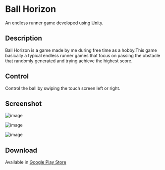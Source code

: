 # Ball Horizon
An endless runner game developed using [Unity](https://unity3d.com/get-unity/download).

## Description
Ball Horizon is  a game made by me during free time as a hobby.This game basically a typical endless runner games that focus on passing the obstacle that randomly generated and trying achieve the highest score.

## Control
Control the ball by swiping the touch screen left or right.

## Screenshot
![image](https://lh3.googleusercontent.com/4zxmvZG54A-SQcShwoNJdfUXEkhvHgG6uTg4tB_poQAySaNd1HqhJfiZR4sy1-9JhhI=w1366-h657-rw)

![image](https://lh3.googleusercontent.com/h2T8vH3gXqD7SokjeqetAu4q8hCuABUHwltnb1hiaT2bluz9J3hAa5g_XYq6sadaCqk=w1366-h657-rw)

![image](https://lh3.googleusercontent.com/M9bvc9yCQI56lc_Jy_eIhZDpU-xOh61bZwp7T2y7PvzRq65KFbw-LI1lJ8G1FKr9GUGQ=w1366-h657-rw)

## Download
Available in [Google Play Store](https://play.google.com/store/apps/details?id=com.Codernme.BallHorizon)
